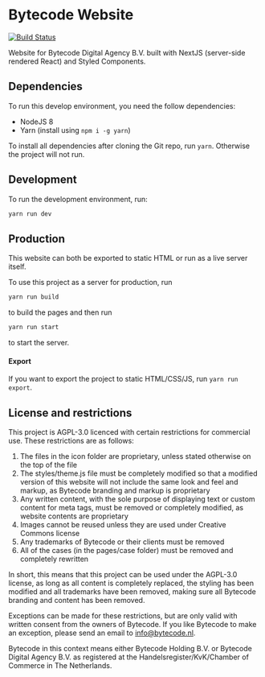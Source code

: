 # Bytecode Website

[![Build Status](https://travis-ci.com/BytecodeBV/Bytecode-Website.svg?token=ujgzXA5sTBHvAWKnQtZQ&branch=master)](https://travis-ci.com/BytecodeBV/Bytecode-Website)

Website for Bytecode Digital Agency B.V. built with NextJS (server-side rendered React) and Styled Components.

## Dependencies

To run this develop environment, you need the follow dependencies:

* NodeJS 8
* Yarn (install using `npm i -g yarn`)

To install all dependencies after cloning the Git repo, run `yarn`. Otherwise the project will not run.

## Development

To run the development environment, run:

```sh
yarn run dev
```

## Production

This website can both be exported to static HTML or run as a live server itself.

To use this project as a server for production, run

```sh
yarn run build
```

to build the pages and then run

```sh
yarn run start
```

to start the server.

#### Export

If you want to export the project to static HTML/CSS/JS, run `yarn run export`.

## License and restrictions

This project is AGPL-3.0 licenced with certain restrictions for commercial use. These restrictions are as follows:

1. The files in the icon folder are proprietary, unless stated otherwise on the top of the file
2. The styles/theme.js file must be completely modified so that a modified version of this website will not include the same look and feel and markup, as Bytecode branding and markup is proprietary
3. Any written content, with the sole purpose of displaying text or custom content for meta tags, must be removed or completely modified, as website contents are proprietary
4. Images cannot be reused unless they are used under Creative Commons license
5. Any trademarks of Bytecode or their clients must be removed
6. All of the cases (in the pages/case folder) must be removed and completely rewritten

In short, this means that this project can be used under the AGPL-3.0 license, as long as all content is completely replaced, the styling has been modified and all trademarks have been removed, making sure all Bytecode branding and content has been removed.

Exceptions can be made for these restrictions, but are only valid with written consent from the owners of Bytecode. If you like Bytecode to make an exception, please send an email to [info@bytecode.nl](mailto:info@bytecode.nl).

Bytecode in this context means either Bytecode Holding B.V. or Bytecode Digital Agency B.V. as registered at the Handelsregister/KvK/Chamber of Commerce in The Netherlands.
